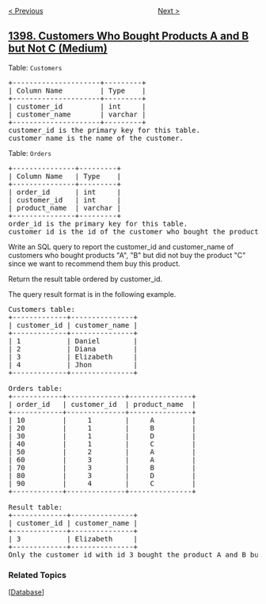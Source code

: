 <!--|This file generated by command(leetcode description); DO NOT EDIT.    |-->
<!--+----------------------------------------------------------------------+-->
<!--|@author    openset <openset.wang@gmail.com>                           |-->
<!--|@link      https://github.com/openset                                 |-->
<!--|@home      https://github.com/openset/leetcode                        |-->
<!--+----------------------------------------------------------------------+-->

[< Previous](../find-all-good-strings "Find All Good Strings")
　　　　　　　　　　　　　　　　
[Next >](../count-largest-group "Count Largest Group")

## [1398. Customers Who Bought Products A and B but Not C (Medium)](https://leetcode.com/problems/customers-who-bought-products-a-and-b-but-not-c "购买了产品 A 和产品 B 却没有购买产品 C 的顾客")

<p>Table: <code>Customers</code></p>
<pre>
+---------------------+---------+
| Column Name         | Type    |
+---------------------+---------+
| customer_id         | int     |
| customer_name       | varchar |
+---------------------+---------+
customer_id is the primary key for this table.
customer_name is the name of the customer.
</pre>
 
<p>Table: <code>Orders</code></p>
<pre>
+---------------+---------+
| Column Name   | Type    |
+---------------+---------+
| order_id      | int     |
| customer_id   | int     |
| product_name  | varchar |
+---------------+---------+
order_id is the primary key for this table.
customer_id is the id of the customer who bought the product "product_name".
</pre>
 
Write an SQL query to report the customer_id and customer_name of customers who bought products "A", "B" but did not buy the product "C" since we want to recommend them buy this product.

Return the result table ordered by customer_id.

The query result format is in the following example.

<pre>
Customers table:
+-------------+---------------+
| customer_id | customer_name |
+-------------+---------------+
| 1           | Daniel        |
| 2           | Diana         |
| 3           | Elizabeth     |
| 4           | Jhon          |
+-------------+---------------+

Orders table:
+------------+--------------+---------------+
| order_id   | customer_id  | product_name  |
+------------+--------------+---------------+
| 10         |     1        |     A         |
| 20         |     1        |     B         |
| 30         |     1        |     D         |
| 40         |     1        |     C         |
| 50         |     2        |     A         |
| 60         |     3        |     A         |
| 70         |     3        |     B         |
| 80         |     3        |     D         |
| 90         |     4        |     C         |
+------------+--------------+---------------+

Result table:
+-------------+---------------+
| customer_id | customer_name |
+-------------+---------------+
| 3           | Elizabeth     |
+-------------+---------------+
Only the customer_id with id 3 bought the product A and B but not the product C.
</pre>

### Related Topics
  [[Database](../../tag/database/README.md)]
